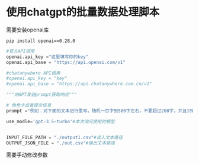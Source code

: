 # 使用chatgpt的批量数据处理脚本
需要安装openai库
    
    pip install openai==0.28.0

```python
#官方API调用
openai.api_key ="这里填写你的key"
openai.api_base = "https://api.openai.com/v1"

#chatanywhere API调用
#openai.api_key = "key"
#openai.api_base = "https://api.chatanywhere.com.cn/v1"

"""向GPT发送prompt获取响应"""

# 角色卡或者提示信息
prompt ="例如：对下面的文本进行重写，随机一百字到500字左右，不要超过200字，并且只输出一段，你只需要重写转述部分，而不需要输出多余的东西,必须使用中文输出"

use_modle='gpt-3.5-turbo'#本次询问使用的模型


INPUT_FILE_PATH = "./output1.csv"#读入文本路径
OUTPUT_JSON_FILE = "./out.csv"#输出文本路径
```    
需要手动修改参数
